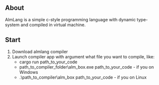 ## About
AlmLang is a simple c-style programming language with dynamic type-system and compiled in virtual machine.
## Start
1) Download almlang compiler
2) Launch compiler app with argument what file you want to compile, like:
     - cargo run path_to_your_code
     - path_to_compiler_folder\alm_box.exe path_to_your_code - if you on Windows
     - .\path_to_compiler\alm_box path_to_your_code - if you on Linux
